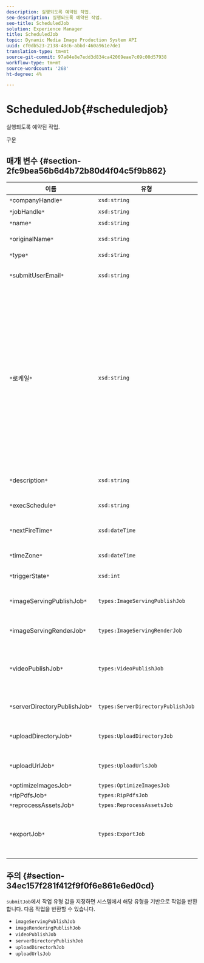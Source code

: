 ```yaml
---
description: 실행되도록 예약된 작업.
seo-description: 실행되도록 예약된 작업.
seo-title: ScheduledJob
solution: Experience Manager
title: ScheduledJob
topic: Dynamic Media Image Production System API
uuid: cf0db523-2138-48c6-abbd-460a961e7de1
translation-type: tm+mt
source-git-commit: 97a84e8e7edd3d834ca42069eae7c09c00d57938
workflow-type: tm+mt
source-wordcount: '268'
ht-degree: 4%

---
```



# ScheduledJob{#scheduledjob}

실행되도록 예약된 작업.

구문

## 매개 변수 {#section-2fc9bea56b6d4b72b80d4f04c5f9b862}

| 이름 | 유형 | 설명 |
|---|---|---|
| `*`companyHandle`*` | `xsd:string` | 회사 핸들. |
| `*`jobHandle`*` | `xsd:string` | 예약된 작업 핸들. |
| `*`name`*` | `xsd:string` | 작업 이름. |
| `*`originalName`*` | `xsd:string` | 예약된 작업의 원래 이름입니다. |
| `*`type`*` | `xsd:string` | 작업 유형. |
| `*`submitUserEmail`*` | `xsd:string` | 작업을 예약한 사용자의 이메일 주소입니다. |
| `*`로케일`*` | `xsd:string` | 작업 로그 세부 사항 및 이메일 현지화에 사용할 로케일입니다. 로케일은 언어 코드가 ISO-639에 지정된 소문자, 2자 코드인 소문자, ISO-3166에서 지정한 옵션 국가 코드는 대문자, 두 문자 코드인 `<language_code>[- <country_code>]`로 지정됩니다. 예를 들어 영어(미국)의 로케일 문자열은 다음과 같습니다.`en-US`. |
| `*`description`*` | `xsd:string` | `submitJob`에 원래 지정된 작업에 대한 설명입니다. |
| `*`execSchedule`*` | `xsd:string` | 작업이 실행되도록 예약된 경우. |
| `*`nextFireTime`*` | `xsd:dateTime` | 작업을 실행할 날짜, 시간 및 표준 시간대 |
| `*`timeZone`*` | `xsd:dateTime` | 예약된 작업의 표준 시간대입니다. |
| `*`triggerState`*` | `xsd:int` | 작업 트리거 상태 선택. |
| `*`imageServingPublishJob`*` | `types:ImageServingPublishJob` | 이미지 제공 게시 작업에 대한 작업 세부 정보입니다. |
| `*`imageServingRenderJob`*` | `types:ImageServingRenderJob` | 이미지 렌더링 작업에 대한 작업 세부 정보입니다. |
| `*`videoPublishJob`*` | `types:VideoPublishJob` | 비디오 게시 작업에 대한 작업 세부 정보입니다. [VideoPublishJob](https://docs.adobe.com/content/help/en/dynamic-media-developer-resources/image-production-api/data-types/r-scheduled-job.html)을 참조하십시오. |
| `*`serverDirectoryPublishJob`*` | `types:ServerDirectoryPublishJob` | 서버 디렉토리 게시 작업에 대한 작업 세부 정보입니다. |
| `*`uploadDirectoryJob`*` | `types:UploadDirectoryJob` | 업로드 디렉토리 작업에 대한 작업 세부 정보입니다. |
| `*`uploadUrlJob`*` | `types:UploadUrlsJob` | 업로드 URL 작업에 대한 작업 세부 정보입니다. |
| `*`optimizeImagesJob`*` | `types:OptimizeImagesJob` |  |
| `*`ripPdfsJob`*` | `types:RipPdfsJob` |  |
| `*`reprocessAssetsJob`*` | `types:ReprocessAssetsJob` |  |
| `*`exportJob`*` | `types:ExportJob` | 이전에 업로드한 파일의 허가된 내보내기를 허용합니다. [내보내기 작업](https://docs.adobe.com/content/help/en/dynamic-media-developer-resources/image-production-api/data-types/r-scheduled-job.html)을 참조하십시오. |

## 주의 {#section-34ec157f281f412f9f0f6e861e6ed0cd}

`submitJob`에서 작업 유형 값을 지정하면 시스템에서 해당 유형을 기반으로 작업을 반환합니다. 다음 작업을 반환할 수 있습니다.

* `imageServingPublishJob`
* `imageRenderingPublishJob`
* `videoPublishJob`
* `serverDirectoryPublishJob`
* `uploadDirectorhJob`
* `uploadUrlsJob`

